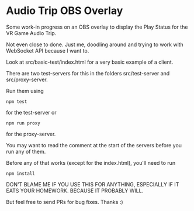 # Audio Trip OBS Overlay

Some work-in progress on an OBS overlay to display the Play Status 
for the VR Game Audio Trip.

Not even close to done. Just me, doodling around and trying to work with
WebSocket API because I want to.

Look at src/basic-test/index.html for a very basic example of a client.

There are two test-servers for this in the folders src/test-server and 
src/proxy-server.

Run them using

```
npm test
```

for the test-server or

```
npm run proxy
```

for the proxy-server.

You may want to read the comment at the start of the servers before you run
any of them.

Before any of that works (except for the index.html), you'll need to run

```
npm install
```

DON'T BLAME ME IF YOU USE THIS FOR ANYTHING, ESPECIALLY IF IT EATS YOUR 
HOMEWORK. BECAUSE IT PROBABLY WILL.

But feel free to send PRs for bug fixes. Thanks :)
